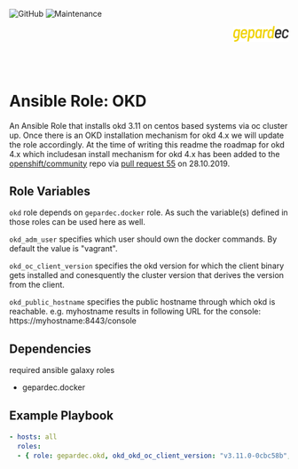 ![GitHub](https://img.shields.io/github/license/gepardec/ansible-role-okd)
![Maintenance](https://img.shields.io/maintenance/yes/2019)

<p align="right">
<img alt="gepardec" width=100px src="https://github.com/Gepardec/ansible-role-okd/raw/master/.images/gepardec.png">
</p>
<br>
<br>

# Ansible Role: OKD

An Ansible Role that installs okd 3.11 on centos based systems via oc cluster up. Once there is an OKD installation mechanism for okd 4.x we will update the role accordingly. At the time of writing this readme the roadmap for okd 4.x which includesan install mechanism for okd 4.x has been added to the [openshift/community](https://github.com/openshift/community) repo via  [pull request 55](https://github.com/openshift/community/pull/55) on 28.10.2019.

## Role Variables

`okd` role depends on `gepardec.docker` role. As such the variable(s) defined in those
roles can be used here as well.

`okd_adm_user` specifies which user should own the  docker commands.
By default the value is "vagrant".

`okd_oc_client_version` specifies the okd version for which the client binary gets
installed and conesquently the cluster version that derives the version from the
client.

`okd_public_hostname` specifies the public hostname through which okd is reachable.
e.g. myhostname results in following URL for the console: https://myhostname:8443/console

## Dependencies

required ansible galaxy roles

- gepardec.docker

## Example Playbook

```yaml
- hosts: all
  roles:
  - { role: gepardec.okd, okd_okd_oc_client_version: "v3.11.0-0cbc58b", okd_public_hostname: localhost, okd_adm_user: "admin" }
```